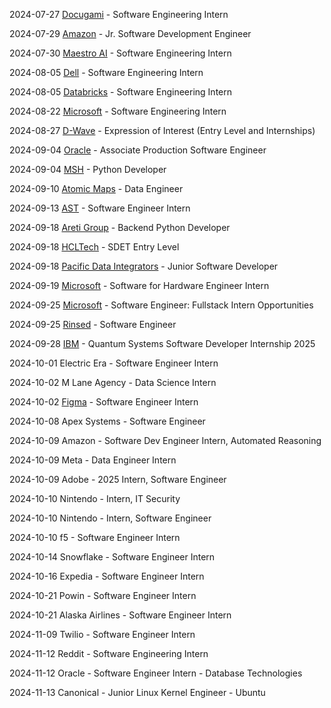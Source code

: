 2024-07-27 [Docugami](https://www.docugami.com) - Software Engineering Intern

2024-07-29  [Amazon](https://www.amazon.com) - Jr. Software Development Engineer

2024-07-30 [Maestro AI](https://www.getmaestro.ai/) - Software Engineering Intern

2024-08-05 [Dell](https://jobs.dell.com/en/software-engineering) - Software Engineering Intern

2024-08-05 [Databricks](https://www.databricks.com/company/careers) - Software Engineering Intern

2024-08-22 [Microsoft](https://www.microsoft.com) - Software Engineering Intern

2024-08-27 [D-Wave](https://www.dwavesys.com) - Expression of Interest (Entry Level and Internships)

2024-09-04 [Oracle](https://www.oracle.com) - Associate Production Software Engineer

2024-09-04 [MSH](https://www.talentmsh.com) - Python Developer

2024-09-10 [Atomic Maps](https://atomicmaps.io/) - Data Engineer

2024-09-13 [AST](https://www.ast-inc.com/) - Software Engineer Intern

2024-09-18 [Areti Group](https://www.bcorporation.net/en-us/find-a-b-corp/company/areti-group/) - Backend Python Developer

2024-09-18 [HCLTech](https://www.hcltech.com/) - SDET Entry Level

2024-09-18 [Pacific Data Integrators](https://www.pacificdataintegrators.com/) - Junior Software Developer

2024-09-19 [Microsoft](https://www.microsoft.com) - Software for Hardware Engineer Intern

2024-09-25 [Microsoft](https://www.microsoft.com) - Software Engineer: Fullstack Intern Opportunities

2024-09-25 [Rinsed](https://www.rinsed.com) - Software Engineer

2024-09-28 [IBM](https://www.ibm.com) - Quantum Systems Software Developer Internship 2025

2024-10-01 Electric Era - Software Engineer Intern

2024-10-02 M Lane Agency - Data Science Intern

2024-10-02 [Figma](https://www.figma.com) - Software Engineer Intern

2024-10-08 Apex Systems - Software Engineer

2024-10-09 Amazon - Software Dev Engineer Intern, Automated Reasoning

2024-10-09 Meta - Data Engineer Intern

2024-10-09 Adobe - 2025 Intern, Software Engineer

2024-10-10 Nintendo - Intern, IT Security

2024-10-10 Nintendo - Intern, Software Engineer

2024-10-10 f5 - Software Engineer Intern

2024-10-14 Snowflake - Software Engineer Intern

2024-10-16 Expedia - Software Engineer Intern

2024-10-21 Powin - Software Engineer Intern

2024-10-21 Alaska Airlines - Software Engineer Intern

2024-11-09 Twilio - Software Engineer Intern

2024-11-12 Reddit - Software Engineering Intern

2024-11-12 Oracle - Software Engineer Intern - Database Technologies

2024-11-13 Canonical - Junior Linux Kernel Engineer - Ubuntu